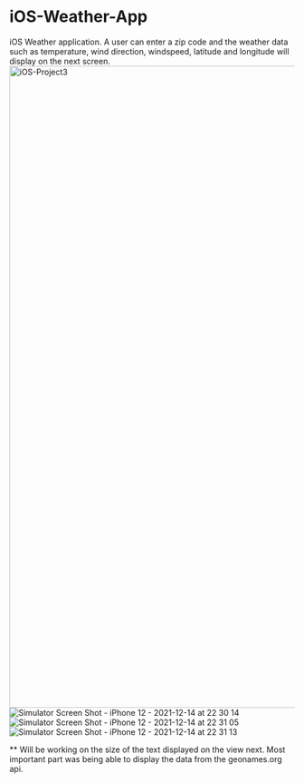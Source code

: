 # iOS-Weather-App
iOS Weather application. A user can enter a zip code and the weather data such as temperature, wind direction, windspeed, latitude and longitude will display on the next screen.
<img width="1132" alt="iOS-Project3" src="https://user-images.githubusercontent.com/58205288/146123374-efa0632f-0000-4bd9-a67f-858916424ef2.png">
![Simulator Screen Shot - iPhone 12 - 2021-12-14 at 22 30 14](https://user-images.githubusercontent.com/58205288/146123533-db86444a-6f74-45e1-8060-fee2f3ae68f3.png)
![Simulator Screen Shot - iPhone 12 - 2021-12-14 at 22 31 05](https://user-images.githubusercontent.com/58205288/146123600-99067658-a4f1-4e30-a133-a1da1188f045.png)
![Simulator Screen Shot - iPhone 12 - 2021-12-14 at 22 31 13](https://user-images.githubusercontent.com/58205288/146123608-54c06c69-348a-45f9-bfc9-3942a57ddd1d.png)

** Will be working on the size of the text displayed on the view next. Most important part was being able to display the data from the geonames.org api.
